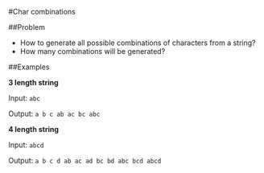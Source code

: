 #Char combinations

##Problem

* How to generate all possible combinations of characters from a string? 
* How many combinations will be generated?


##Examples

**3 length string**

Input: `abc`

Output: `a b c ab ac bc abc`

**4 length string**

Input: `abcd`

Output: `a b c d ab ac ad bc bd abc bcd abcd`
